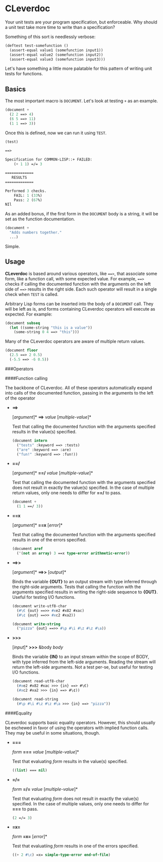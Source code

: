 CLeverdoc
=========

Your unit tests are your program specification, but enforceable. Why should a unit test take more time to write than a specification?

Something of this sort is needlessly verbose:

```lisp
(deftest test-somefunction ()
  (assert-equal value1 (somefunction input1))
  (assert-equal value2 (somefunction input2))
  (assert-equal value3 (somefunction input3)))
```

Let's have something a little more palatable for this pattern of writing unit tests for functions.

Basics
------

The most important macro is `DOCUMENT`. Let's look at testing `+` as an example.

```lisp
(document +
  (2 2 ==> 4)
  (6 5 ==> 11)
  (1 1 ==> 3))
```

Once this is defined, now we can run it using `TEST`.

```lisp
(test)

==>
    
Specification for COMMON-LISP::+ FAILED:
    (+ 1 1) =/= 3

=============
   RESULTS
=============

Performed 3 checks.
    FAIL: 1 (33%)
    Pass: 2 (67%)
NIl
```

As an added bonus, if the first form in the `DOCUMENT` body is a string, it will be set as the function documentation.

```lisp
(document +
  "Adds numbers together."
  ...)
```

Simple.

Usage
-----

**CLeverdoc** is based around various operators, like `==>`, that associate some form, like a function call, with some expected value. For example, `==>` checks if calling the documented function with the arguments on the left side of `==>` results in the right side. Each such operator will result in a single check when `TEST` is called.

Arbitrary Lisp forms can be inserted into the body of a `DOCUMENT` call. They will be left as is, and forms containing CLeverdoc operators will execute as expected. For example:

```lisp
(document subseq
  (let ((some-string "this is a value"))
    (some-string 0 4 ==> "this")))
```

Many of the CLeverdoc operators are aware of multiple return values.

```lisp
(document floor
  (2.5 ==> 2 0.5)
  (-5.5 ==> -6 0.5))
```

###Operators

####Function calling

The backbone of CLeverdoc. All of these operators automatically expand into calls of the documented function, passing in the arguments to the left of the operator

+ **==>**

  [*argument*]\* **==>** *value* [*multiple-value*]\*

  Test that calling the documented function with the arguments specified results in the value(s) specified.

  ```lisp
  (document intern
    ("tests" :keyword ==> :tests)
    ("are" :keyword ==> :are)
    ("fun!" :keyword ==> :fun!))
  ```

+ **==/**

  [*argument*]\* **==/** *value* [*multiple-value*]\*

  Test that calling the documented function with the arguments specified does not result in exactly the value(s) specified. In the case of multiple return values, only one needs to differ for **==/** to pass.

  ```lisp
  (document +
    (1 1 ==/ 3))
  ```

+ **==x**

  [*argument*]\* **==x** [*error*]\*

  Test that calling the documented function with the arguments specified results in one of the errors specified.

  ```lisp
  (document aref
    ('(not an array) 3 ==x type-error arithmetic-error))
  ```

+ **==>>**

  [*argument*]\* **==>>** [*output*]\*

  Binds the variable **{OUT}** to an output stream with type inferred through the right-side arguments. Tests that calling the function with the arguments specified results in writing the right-side sequence to **{OUT}**. Useful for testing I/O functions.

  ```lisp
  (document write-utf8-char
    (#\€ {out} ==>> #xe2 #x82 #xac)
    (#\¢ {out} ==>> #xc2 #xa2))

  (document write-string
    ("pizza" {out} ==>> #\p #\i #\z #\z #\a))
  ```

+ **>>>**

  [*input*]\* **>>>** &body *body*

  Binds the variable **{IN}** to an input stream within the scope of BODY, with type inferred from the left-side arguments. Reading the stream will return the left-side arguments. Not a test per-se, but useful for testing I/O functions.

  ```lisp
  (document read-utf8-char
    (#xe2 #x82 #xac >>> {in} ==> #\€)
    (#xc2 #xa2 >>> {in} ==> #\¢))

  (document read-string
    (#\p #\i #\z #\z #\a >>> {in} ==> "pizza"))
  ```    

####Equality

CLeverdoc supports basic equality operators. However, this should usually be eschewed in favor of using the operators with implied function calls. They may be useful in some situations, though.

+ **===**

  *form* **===** *value* [*multiple-value*]\*

  Test that evaluating *form* results in the value(s) specified.

  ```lisp
  ((list) === nil)
  ```
+ **=/=**

  *form* **=/=** *value* [*multiple-value*]\*

  Test that evaluating *form* does not result in exactly the value(s) specified. In the case of multiple values, only one needs to differ for **===** to pass.

  ```lisp
  (2 =/= 3)
  ```
+ **=x=**

  *form* **=x=** [*error*]\*

  Test that evaluatiing *form* results in one of the errors specified.

  ```lisp
  ((+ 2 #\c) =x= simple-type-error end-of-file)
  ```